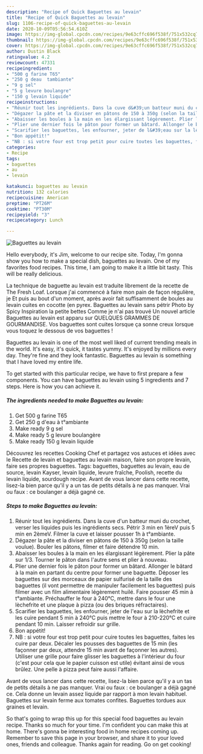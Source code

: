 ```yaml
---
description: "Recipe of Quick Baguettes au levain"
title: "Recipe of Quick Baguettes au levain"
slug: 1106-recipe-of-quick-baguettes-au-levain
date: 2020-10-09T05:56:54.610Z
image: https://img-global.cpcdn.com/recipes/9e63cffc696f538f/751x532cq70/baguettes-au-levain-photo-principale-de-la-recette.jpg
thumbnail: https://img-global.cpcdn.com/recipes/9e63cffc696f538f/751x532cq70/baguettes-au-levain-photo-principale-de-la-recette.jpg
cover: https://img-global.cpcdn.com/recipes/9e63cffc696f538f/751x532cq70/baguettes-au-levain-photo-principale-de-la-recette.jpg
author: Dustin Black
ratingvalue: 4.2
reviewcount: 47331
recipeingredient:
- "500 g farine T65"
- "250 g deau  tambiante"
- "9 g sel"
- "5 g levure boulangre"
- "150 g levain liquide"
recipeinstructions:
- "Réunir tout les ingrédients. Dans la cuve d&#39;un batteur muni du crochet, verser les liquides puis les ingrédients secs. Pétrir 3 min en 1èreV puis 5 min en 2èmeV. Filmer la cuve et laisser pousser 1h à t°ambiante."
- "Dégazer la pâte et la diviser en pâtons de 150 à 350g (selon la taille voulue). Bouler les pâtons, filmer et faire détendre 10 min."
- "Abaisser les boules à la main en les élargissant légèrement. Plier la pâte sur 1/3. Tourner le pâton dans l&#39;autre sens et plier à nouveau."
- "Plier une dernier fois le pâton pour former un bâtard. Allonger le bâtard à la main en partant du centre pour former une baguette. Déposer les baguettes sur des morceaux de papier sulfurisé de la taille des baguettes (il vont permettre de manipuler facilement les baguettes) puis filmer avec un film alimentaire légèrement huilé. Faire pousser 45 min à t°ambiante. Préchauffer le four à 240°C, mettre dans le four une lèchefrite et une plaque à pizza (ou des briques réfractaires)."
- "Scarifier les baguettes, les enfourner, jeter de l&#39;eau sur la lèchefrite et les cuire pendant 5 min à 240°C puis mettre le four à 210-220°C et cuire pendant 10 min. Laisser refroidir sur grille."
- "Bon appétit!"
- "NB : si votre four est trop petit pour cuire toutes les baguettes, faites les cuire par deux. Décaler les pousses des baguettes de 15 min (les façonner par deux, attendre 15 min avant de façonner les autres). Utiliser une grille pour faire glisser les baguettes à l&#39;intérieur du four (c&#39;est pour cela que le papier cuisson est utile) évitant ainsi de vous brûlez. Une pelle à pizza peut faire aussi l&#39;affaire."
categories:
- Recipe
tags:
- baguettes
- au
- levain

katakunci: baguettes au levain 
nutrition: 132 calories
recipecuisine: American
preptime: "PT26M"
cooktime: "PT30M"
recipeyield: "3"
recipecategory: Lunch

---
```



![Baguettes au levain](https://img-global.cpcdn.com/recipes/9e63cffc696f538f/751x532cq70/baguettes-au-levain-photo-principale-de-la-recette.jpg)

Hello everybody, it's Jim, welcome to our recipe site. Today, I'm gonna show you how to make a special dish, baguettes au levain. One of my favorites food recipes. This time, I am going to make it a little bit tasty. This will be really delicious.

La technique de baguette au levain est traduite librement de la recette de The Fresh Loaf. Lorsque j&#39;ai commencé à faire mon pain de façon régulière, je Et puis au bout d&#39;un moment, après avoir fait suffisamment de boules au levain cuites en cocotte (en pyrex. Baguettes au levain sans pétrir Photo by Spicy Inspiration la petite bettes Comme je n&#39;ai pas trouvé Un nouvel article Baguettes au levain est apparu sur QUELQUES GRAMMES DE GOURMANDISE. Vos baguettes sont cuites lorsque ça sonne creux lorsque vous toquez le dessous de vos baguettes !

Baguettes au levain is one of the most well liked of current trending meals in the world. It's easy, it's quick, it tastes yummy. It's enjoyed by millions every day. They're fine and they look fantastic. Baguettes au levain is something that I have loved my entire life.


To get started with this particular recipe, we have to first prepare a few components. You can have baguettes au levain using 5 ingredients and 7 steps. Here is how you can achieve it.

<!--inarticleads1-->

##### The ingredients needed to make Baguettes au levain:

1. Get 500 g farine T65
1. Get 250 g d&#39;eau à t°ambiante
1. Make ready 9 g sel
1. Make ready 5 g levure boulangère
1. Make ready 150 g levain liquide


Découvrez les recettes Cooking Chef et partagez vos astuces et idées avec le Recette de levain et baguettes au levain maison, faire son propre levain, faire ses propres baguettes. Tags: baguettes, baguettes au levain, eau de source, levain Kayser, levain liquide, levure fraîche, Poolish, recette du levain liquide, sourdough recipe. Avant de vous lancer dans cette recette, lisez-la bien parce qu&#39;il y a un tas de petits détails à ne pas manquer. Vrai ou faux : ce boulanger a déjà gagné ce. 

<!--inarticleads2-->

##### Steps to make Baguettes au levain:

1. Réunir tout les ingrédients. Dans la cuve d&#39;un batteur muni du crochet, verser les liquides puis les ingrédients secs. Pétrir 3 min en 1èreV puis 5 min en 2èmeV. Filmer la cuve et laisser pousser 1h à t°ambiante.
1. Dégazer la pâte et la diviser en pâtons de 150 à 350g (selon la taille voulue). Bouler les pâtons, filmer et faire détendre 10 min.
1. Abaisser les boules à la main en les élargissant légèrement. Plier la pâte sur 1/3. Tourner le pâton dans l&#39;autre sens et plier à nouveau.
1. Plier une dernier fois le pâton pour former un bâtard. Allonger le bâtard à la main en partant du centre pour former une baguette. Déposer les baguettes sur des morceaux de papier sulfurisé de la taille des baguettes (il vont permettre de manipuler facilement les baguettes) puis filmer avec un film alimentaire légèrement huilé. Faire pousser 45 min à t°ambiante. Préchauffer le four à 240°C, mettre dans le four une lèchefrite et une plaque à pizza (ou des briques réfractaires).
1. Scarifier les baguettes, les enfourner, jeter de l&#39;eau sur la lèchefrite et les cuire pendant 5 min à 240°C puis mettre le four à 210-220°C et cuire pendant 10 min. Laisser refroidir sur grille.
1. Bon appétit!
1. NB : si votre four est trop petit pour cuire toutes les baguettes, faites les cuire par deux. Décaler les pousses des baguettes de 15 min (les façonner par deux, attendre 15 min avant de façonner les autres). Utiliser une grille pour faire glisser les baguettes à l&#39;intérieur du four (c&#39;est pour cela que le papier cuisson est utile) évitant ainsi de vous brûlez. Une pelle à pizza peut faire aussi l&#39;affaire.


Avant de vous lancer dans cette recette, lisez-la bien parce qu&#39;il y a un tas de petits détails à ne pas manquer. Vrai ou faux : ce boulanger a déjà gagné ce. Cela donne un levain assez liquide par rapport à mon levain habituel. Baguettes sur levain ferme aux tomates confites. Baguettes tordues aux graines et levain. 

So that's going to wrap this up for this special food baguettes au levain recipe. Thanks so much for your time. I'm confident you can make this at home. There's gonna be interesting food in home recipes coming up. Remember to save this page in your browser, and share it to your loved ones, friends and colleague. Thanks again for reading. Go on get cooking!

